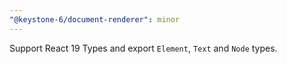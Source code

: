 ```yaml
---
"@keystone-6/document-renderer": minor
---
```


Support React 19 Types and export `Element`, `Text` and `Node` types.
